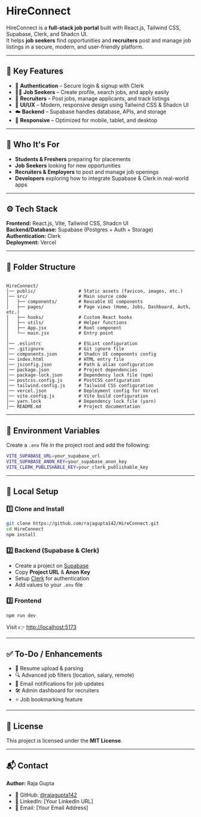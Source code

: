 # HireConnect

HireConnect is a **full-stack job portal** built with React.js, Tailwind CSS, Supabase, Clerk, and Shadcn UI.  
It helps **job seekers** find opportunities and **recruiters** post and manage job listings in a secure, modern, and user-friendly platform.

---

## 🌟 Key Features

- 🔐 **Authentication** – Secure login & signup with Clerk  
- 👨‍💼 **Job Seekers** – Create profile, search jobs, and apply easily  
- 🏢 **Recruiters** – Post jobs, manage applicants, and track listings  
- 🎨 **UI/UX** – Modern, responsive design using Tailwind CSS & Shadcn UI  
- ☁️ **Backend** – Supabase handles database, APIs, and storage  
- 📱 **Responsive** – Optimized for mobile, tablet, and desktop

---

## 👤 Who It's For

- **Students & Freshers** preparing for placements  
- **Job Seekers** looking for new opportunities  
- **Recruiters & Employers** to post and manage job openings  
- **Developers** exploring how to integrate Supabase & Clerk in real-world apps  

---

## ⚙️ Tech Stack

**Frontend:** React.js, Vite, Tailwind CSS, Shadcn UI  
**Backend/Database:** Supabase (Postgres + Auth + Storage)  
**Authentication:** Clerk  
**Deployment:** Vercel  

---

## 📁 Folder Structure

```

HireConnect/
│── public/                # Static assets (favicon, images, etc.)
│── src/                   # Main source code
│   ├── components/        # Reusable UI components
│   ├── pages/             # Page views (Home, Jobs, Dashboard, Auth, etc.)
│   ├── hooks/             # Custom React hooks
│   ├── utils/             # Helper functions
│   ├── App.jsx            # Root component
│   └── main.jsx           # Entry point
│
│── .eslintrc              # ESLint configuration
│── .gitignore             # Git ignore file
│── components.json        # Shadcn UI components config
│── index.html             # HTML entry file
│── jsconfig.json          # Path & alias configuration
│── package.json           # Project dependencies
│── package-lock.json      # Dependency lock file (npm)
│── postcss.config.js      # PostCSS configuration
│── tailwind.config.js     # Tailwind CSS configuration
│── vercel.json            # Deployment config for Vercel
│── vite.config.js         # Vite build configuration
│── yarn.lock              # Dependency lock file (yarn)
│── README.md              # Project documentation

````

---

## 🔑 Environment Variables

Create a `.env` file in the project root and add the following:

```bash
VITE_SUPABASE_URL=your_supabase_url
VITE_SUPABASE_ANON_KEY=your_supabase_anon_key
VITE_CLERK_PUBLISHABLE_KEY=your_clerk_publishable_key
````

---

## 🚀 Local Setup

### 1️⃣ Clone and Install

```bash
git clone https://github.com/rajagupta142/HireConnect.git
cd HireConnect
npm install
```

### 2️⃣ Backend (Supabase & Clerk)

* Create a project on [Supabase](https://supabase.com/)
* Copy **Project URL** & **Anon Key**
* Setup [Clerk](https://clerk.com/) for authentication
* Add values to your `.env` file

### 3️⃣ Frontend

```bash
npm run dev
```

Visit 👉 [http://localhost:5173](http://localhost:5173)

---

## ✅ To-Do / Enhancements

* 📄 Resume upload & parsing
* 🔍 Advanced job filters (location, salary, remote)
* 📧 Email notifications for job updates
* 🛠️ Admin dashboard for recruiters
* ⭐ Job bookmarking feature

---

## 📜 License

This project is licensed under the **MIT License**.

---

## 📬 Contact

**Author:** Raja Gupta

* 📌 GitHub: [@rajagupta142](https://github.com/rajagupta142)
* 📌 LinkedIn: \[Your LinkedIn URL]
* 📩 Email: \[Your Email Address]


